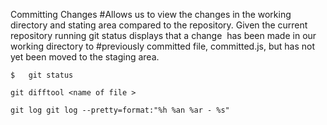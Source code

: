 Committing Changes
#Allows us to view the changes in the working directory and stating area compared to the repository. Given the current repository running git status displays that a change  has been made in our working directory to #previously committed file, committed.js, but has not yet been moved to the staging area. 
```
$   git status
```

```
git difftool <name of file >
```

```
git log git log --pretty=format:"%h %an %ar - %s"
```
